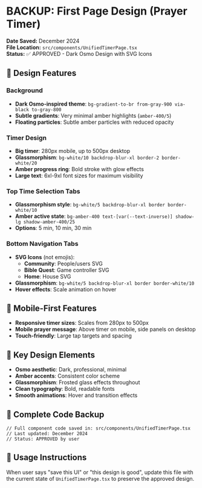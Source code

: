 # BACKUP: First Page Design (Prayer Timer)

**Date Saved:** December 2024  
**File Location:** `src/components/UnifiedTimerPage.tsx`  
**Status:** ✅ APPROVED - Dark Osmo Design with SVG Icons

## 🎨 Design Features

### Background
- **Dark Osmo-inspired theme**: `bg-gradient-to-br from-gray-900 via-black to-gray-800`
- **Subtle gradients**: Very minimal amber highlights (`amber-400/5`)
- **Floating particles**: Subtle amber particles with reduced opacity

### Timer Design
- **Big timer**: 280px mobile, up to 500px desktop
- **Glassmorphism**: `bg-white/10 backdrop-blur-xl border-2 border-white/20`
- **Amber progress ring**: Bold stroke with glow effects
- **Large text**: 6xl-9xl font sizes for maximum visibility

### Top Time Selection Tabs
- **Glassmorphism style**: `bg-white/5 backdrop-blur-xl border border-white/10`
- **Amber active state**: `bg-amber-400 text-[var(--text-inverse)] shadow-lg shadow-amber-400/25`
- **Options**: 5 min, 10 min, 30 min

### Bottom Navigation Tabs
- **SVG Icons** (not emojis):
  - **Community**: People/users SVG
  - **Bible Quest**: Game controller SVG  
  - **Home**: House SVG
- **Glassmorphism**: `bg-white/5 backdrop-blur-xl border border-white/10`
- **Hover effects**: Scale animation on hover

## 📱 Mobile-First Features
- **Responsive timer sizes**: Scales from 280px to 500px
- **Mobile prayer message**: Above timer on mobile, side panels on desktop
- **Touch-friendly**: Large tap targets and spacing

## 🎯 Key Design Elements
- **Osmo aesthetic**: Dark, professional, minimal
- **Amber accents**: Consistent color scheme
- **Glassmorphism**: Frosted glass effects throughout
- **Clean typography**: Bold, readable fonts
- **Smooth animations**: Hover and transition effects

## 💾 Complete Code Backup

```tsx
// Full component code saved in: src/components/UnifiedTimerPage.tsx
// Last updated: December 2024
// Status: APPROVED by user
```

## 🔄 Usage Instructions
When user says "save this UI" or "this design is good", update this file with the current state of `UnifiedTimerPage.tsx` to preserve the approved design.
